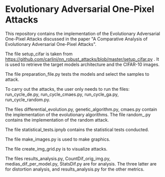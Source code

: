 # Evolutionary Adversarial One-Pixel Attacks

This repository contains the implementation of the Evolutionary Adversarial One-Pixel Attacks discussed in the paper "A Comparative Analysis of Evolutionary
Adversarial One-Pixel Attacks".

The file setup_cifar is taken from https://github.com/carlini/nn_robust_attacks/blob/master/setup_cifar.py . It is used to retrieve the target models architecture and the CIFAR-10 images.

The file preparation_file.py tests the models and select the samples to attack.

To carry out the attacks, the user only needs to run the files: run_cycle_de.py, run_cycle_cmaes.py, run_cycle_ga.py, run_cycle_random.py.

The files differential_evolution.py, genetic_algorithm.py, cmaes.py contain the implementation of the evolutionary algorithms. The file random_.py contains the implementation of the random attack.

The file statistical_tests.ipnyb contains the statistical tests conducted.

The file make_images.py is used to make graphics.

The file create_img_grid.py is to visualize attacks.

The files results_analysis.py, CountDif_orig_img.py, medias_dif_per_model.py, StatsDif.py are for analysis. The three latter are for distortion analysis, and results_analysis.py for the other metrics.

